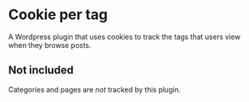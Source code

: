 # Cookie per tag

A Wordpress plugin that uses cookies to track the tags that users view when they browse posts.

## Not included

Categories and pages are *not* tracked by this plugin.

